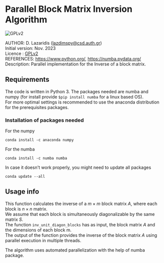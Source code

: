 #  Parallel Block Matrix Inversion Algorithm
![GPLv2][]

[GPLv2]: https://img.shields.io/badge/license-GPLv2-lightgrey.svg

AUTHOR: D. Lazaridis (lazdimspy@csd.auth.gr)<br>
Initial version: Nov. 2023<br>
Licence : [GPLv2](https://github.com/ASESINOELDIOS/Inverse-Block-Matrix/blob/main/LICENSE)<br>
REFERENCES:  https://www.python.org/, https://numba.pydata.org/<br>
Description: Parallel implementation for the Inverse of a block matrix. 

## Requirements
The code is written in Python 3. The packages needed are numba and numpy (for install provide ``$pip install numba`` for a linux based OS).<br>
For more optimal settings is recommended to use the anaconda distribution for the prerequisites packages.
### Installation of packages needed

For the numpy
```
conda install -c anaconda numpy
```

For the numba
```
conda install -c numba numba
```

Ιn case it doesn't work properly, you might need to update all packages
```
conda update --all
```

## Usage info

This function calculates the inverse of a $m\times m$ block matrix $A$, where each block is $n\times n$ matrix.<br>
We assume that each block is simultaneously diagonalizable by the same matrix $S.$<br>
The function ``inv_unit_diagon_blocks`` has as input, the block matrix $A$ and the dimensions of each block m.<br>
The output of the function provides the inverse of the block matrix $A$ using parallel execution in multiple threads.

The algorithm uses automated parallelization with the help of numba package.

